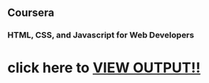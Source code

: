 
## Coursera 
### HTML, CSS, and Javascript for Web Developers


# click here to [ VIEW OUTPUT!!](https://polkam-vineeth.github.io/Module-5/index.html)
